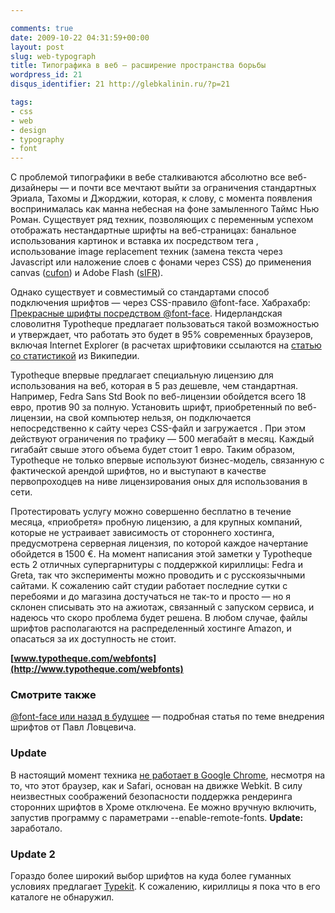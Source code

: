 ```yaml
---

comments: true
date: 2009-10-22 04:31:59+00:00
layout: post
slug: web-typograph
title: Типографика в веб — расширение пространства борьбы
wordpress_id: 21
disqus_identifier: 21 http://glebkalinin.ru/?p=21

tags:
- css
- web
- design
- typography
- font
---
```


С проблемой типографики в вебе сталкиваются абсолютно все веб-дизайнеры — и почти все мечтают выйти  за ограничения стандартных Эриала, Тахомы и Джорджии, которая, к слову, с момента появления воспринималась как манна небесная на фоне замыленного Таймс Нью Роман. Существует ряд техник, позволяющих с переменным успехом отображать нестандартные шрифты на веб-страницах: банальное использования картинок и вставка их посредством тега <img>, использование image replacement техник (замена текста через Javascript или наложение слоев с фонами через CSS) до применения canvas ([cufon](http://wiki.github.com/sorccu/cufon/about)) и Adobe Flash ([sIFR](http://wiki.novemberborn.net/sifr/)).

Однако существует и совместимый со стандартами способ подключения шрифтов — через CSS-правило @font-face. Хабрахабр: [Прекрасные шрифты посредством @font-face](http://habrahabr.ru/blogs/css/64596/). Нидерландская словолитня Typotheque предлагает пользоваться такой возможностью и утверждает, что работать это будет в 95% современных браузеров, включая Internet Explorer (в расчетах шрифтовики ссылаются на [статью со статистикой](http://en.wikipedia.org/wiki/Usage_share_of_web_browsers) из Википедии.

<!-- more -->

Typotheque  впервые предлагает специальную лицензию для использования на веб, которая в 5 раз дешевле, чем стандартная. Например, Fedra Sans Std Book по веб-лицензии обойдется всего 18 евро, против 90 за полную. Установить шрифт, приобретенный по веб-лицензии, на свой компьютер нельзя, он подключается непосредственно к сайту через CSS-файл и загружается . При этом действуют ограничения по трафику — 500 мегабайт в месяц. Каждый гигабайт свыше этого объема будет стоит 1 евро. Таким образом, Typotheque не только впервые используют бизнес-модель, связанную с фактической арендой шрифтов, но и выступают в качестве первопроходцев на ниве лицензирования оных для использования в сети.



Протестировать услугу можно совершенно бесплатно в течение месяца, «приобретя» пробную лицензию, а для крупных компаний, которые не устраивает зависимость от стороннего хостинга, предусмотрена серверная лицензия, по которой каждое начертание обойдется в 1500 €. На момент написания этой заметки у Typotheque есть 2 отличных супергарнитуры с поддержкой кириллицы: Fedra и Greta, так что эксперименты можно проводить и с русскоязычными сайтами. К сожалению сайт студии работает последние сутки с перебоями и до магазина достучаться не так-то и просто — но я склонен списывать это на ажиотаж, связанный с запуском сервиса, и надеюсь что скоро проблема будет решена. В любом случае, файлы шрифтов располагаются на распределенный хостинге Amazon, и опасаться за их доступность не стоит. 

**[www.typotheque.com/webfonts](http://www.typotheque.com/webfonts)**


### Смотрите также


[@font-face или назад в будущее](http://lovtsevich.com/2009/10/26/font-face-ili-nazad-v-budushhee/) — подробная статья по теме внедрения шрифтов от Павл Ловцевича.


### Update


В настоящий момент техника [не работает в Google Chrome](http://www.google.com/support/forum/p/Webmasters/thread?tid=72ee06efe996fe8d&hl=en), несмотря на то, что этот браузер, как и Safari, основан на движке Webkit. В силу неизвестных соображений безопасности поддержка рендеринга сторонних шрифтов в Хроме отключена. Ее можно вручную включить, запустив программу с параметрами  --enable-remote-fonts. **Update:** заработало.


### Update 2


Гораздо более широкий выбор шрифтов на куда более гуманных условиях предлагает [Typekit](http://typekit.com). К сожалению, кириллицы я пока что в его каталоге не обнаружил.
